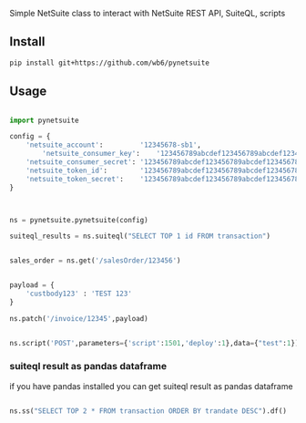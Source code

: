 Simple NetSuite class to interact with NetSuite REST API, SuiteQL, scripts

## Install 

```bash
pip install git+https://github.com/wb6/pynetsuite
```

## Usage

```python

import pynetsuite

config = {
	'netsuite_account':         '12345678-sb1',
    	'netsuite_consumer_key':    '123456789abcdef123456789abcdef123456789abcdef123456789abcdef1234',
	'netsuite_consumer_secret': '123456789abcdef123456789abcdef123456789abcdef123456789abcdef1234',
	'netsuite_token_id':        '123456789abcdef123456789abcdef123456789abcdef123456789abcdef1234',
	'netsuite_token_secret':    '123456789abcdef123456789abcdef123456789abcdef123456789abcdef1234',
}



ns = pynetsuite.pynetsuite(config)

suiteql_results = ns.suiteql("SELECT TOP 1 id FROM transaction")


sales_order = ns.get('/salesOrder/123456')


payload = {
	'custbody123' : 'TEST 123'
}

ns.patch('/invoice/12345',payload)


ns.script('POST',parameters={'script':1501,'deploy':1},data={"test":1})


```

### suiteql result as pandas dataframe

if you have pandas installed you can get suiteql result as pandas dataframe

```python

ns.ss("SELECT TOP 2 * FROM transaction ORDER BY trandate DESC").df()

```


